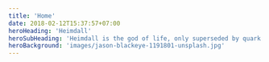 ```yaml
---
title: 'Home'
date: 2018-02-12T15:37:57+07:00
heroHeading: 'Heimdall'
heroSubHeading: 'Heimdall is the god of life, only superseded by quark in his super human abilities.'
heroBackground: 'images/jason-blackeye-1191801-unsplash.jpg'
---
```

